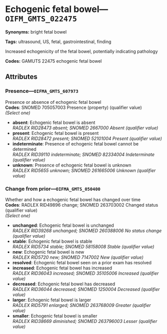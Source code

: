 # Echogenic fetal bowel—`OIFM_GMTS_022475`

**Synonyms:** bright fetal bowel

**Tags:** ultrasound, US, fetal, gastrointestinal, finding

Increased echogenicity of the fetal bowel, potentially indicating pathology

**Codes:** GAMUTS 22475 echogenic fetal bowel

## Attributes

### Presence—`OIFMA_GMTS_607973`

Presence or absence of echogenic fetal bowel  
**Codes**: SNOMED 705057003 Presence (property) (qualifier value)  
*(Select one)*

- **absent**: Echogenic fetal bowel is absent  
_RADLEX RID28473 absent; SNOMED 2667000 Absent (qualifier value)_
- **present**: Echogenic fetal bowel is present  
_RADLEX RID28472 present; SNOMED 52101004 Present (qualifier value)_
- **indeterminate**: Presence of echogenic fetal bowel cannot be determined  
_RADLEX RID39110 indeterminate; SNOMED 82334004 Indeterminate (qualifier value)_
- **unknown**: Presence of echogenic fetal bowel is unknown  
_RADLEX RID5655 unknown; SNOMED 261665006 Unknown (qualifier value)_

### Change from prior—`OIFMA_GMTS_050400`

Whether and how a echogenic fetal bowel has changed over time  
**Codes**: RADLEX RID49896 change; SNOMED 263703002 Changed status (qualifier value)  
*(Select one)*

- **unchanged**: Echogenic fetal bowel is unchanged  
_RADLEX RID39268 unchanged; SNOMED 260388006 No status change (qualifier value)_
- **stable**: Echogenic fetal bowel is stable  
_RADLEX RID5734 stable; SNOMED 58158008 Stable (qualifier value)_
- **new**: Echogenic fetal bowel is new  
_RADLEX RID5720 new; SNOMED 7147002 New (qualifier value)_
- **resolved**: Echogenic fetal bowel seen on a prior exam has resolved  
- **increased**: Echogenic fetal bowel has increased  
_RADLEX RID36043 increased; SNOMED 35105006 Increased (qualifier value)_
- **decreased**: Echogenic fetal bowel has decreased  
_RADLEX RID36044 decreased; SNOMED 1250004 Decreased (qualifier value)_
- **larger**: Echogenic fetal bowel is larger  
_RADLEX RID5791 enlarged; SNOMED 263768009 Greater (qualifier value)_
- **smaller**: Echogenic fetal bowel is smaller  
_RADLEX RID38669 diminished; SNOMED 263796003 Lesser (qualifier value)_